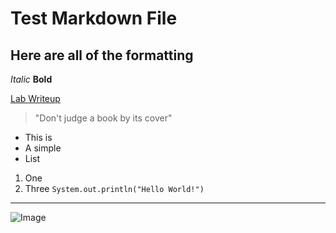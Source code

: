 # Test Markdown File	

## Here are all of the formatting
*Italic*	**Bold**	

[Lab Writeup](https://ucsd-cse15l-w22.github.io/week/week2/)	
> "Don't judge a book by its cover"
* This is 
* A simple
* List

1. One
3. Three
`System.out.println("Hello World!")` 

---
![Image](https://cdn.pixabay.com/photo/2013/07/18/20/26/sea-164989__480.jpg)	
